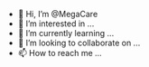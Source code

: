 - 👋 Hi, I’m @MegaCare
- 👀 I’m interested in ...
- 🌱 I’m currently learning ...
- 💞️ I’m looking to collaborate on ...
- 📫 How to reach me ...

<!---
MegaCare/MegaCare is a ✨ special ✨ repository because its `README.md` (this file) appears on your GitHub profile.
You can click the Preview link to take a look at your changes.
--->

